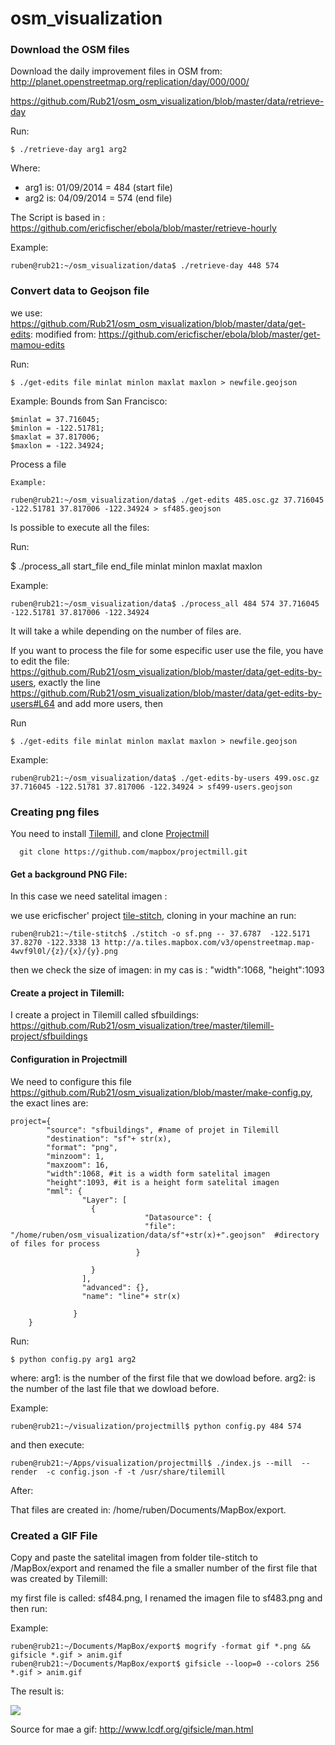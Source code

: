 osm_visualization
=================
### Download the OSM files 
Download the daily improvement files in OSM from: http://planet.openstreetmap.org/replication/day/000/000/

https://github.com/Rub21/osm_osm_visualization/blob/master/data/retrieve-day

Run:

    $ ./retrieve-day arg1 arg2

Where:

- arg1 is: 01/09/2014 = 484 (start file)
- arg2 is: 04/09/2014 = 574 (end file)

The Script is based in : https://github.com/ericfischer/ebola/blob/master/retrieve-hourly

Example:

    ruben@rub21:~/osm_visualization/data$ ./retrieve-day 448 574

### Convert data to Geojson file

we use: https://github.com/Rub21/osm_osm_visualization/blob/master/data/get-edits:
modified from: https://github.com/ericfischer/ebola/blob/master/get-mamou-edits

Run: 

    $ ./get-edits file minlat minlon maxlat maxlon > newfile.geojson
 
Example:
Bounds from San Francisco:

    $minlat = 37.716045;
    $minlon = -122.51781;
    $maxlat = 37.817006;
    $maxlon = -122.34924;

Process a file
    
    Example: 

    ruben@rub21:~/osm_visualization/data$ ./get-edits 485.osc.gz 37.716045 -122.51781 37.817006 -122.34924 > sf485.geojson


Is possible to execute all the files:

Run:

  
  $ ./process_all start_file end_file minlat minlon maxlat maxlon


Example: 


    ruben@rub21:~/osm_visualization/data$ ./process_all 484 574 37.716045 -122.51781 37.817006 -122.34924 


It will take a while depending on the number of files are.

If you want to process the file for some especific user use the file, you have to edit the file: https://github.com/Rub21/osm_visualization/blob/master/data/get-edits-by-users, 
exactly  the line https://github.com/Rub21/osm_visualization/blob/master/data/get-edits-by-users#L64  and add more users, then 

Run

    $ ./get-edits file minlat minlon maxlat maxlon > newfile.geojson

Example:

    ruben@rub21:~/osm_visualization/data$ ./get-edits-by-users 499.osc.gz 37.716045 -122.51781 37.817006 -122.34924 > sf499-users.geojson


### Creating png files

 You need to install [Tilemill](https://www.mapbox.com/tilemill), and  clone [Projectmill](https://github.com/mapbox/projectmill)

      git clone https://github.com/mapbox/projectmill.git

#### Get a background PNG File:

In this case we need satelital imagen : 

we use  ericfischer' project [tile-stitch](https://github.com/ericfischer/tile-stitch), cloning in your machine an run:

    
    ruben@rub21:~/tile-stitch$ ./stitch -o sf.png -- 37.6787  -122.5171 37.8270 -122.3338 13 http://a.tiles.mapbox.com/v3/openstreetmap.map-4wvf9l0l/{z}/{x}/{y}.png

then we check the size of imagen: in my cas is :  "width":1068, "height":1093

#### Create a project in Tilemill:

I create a project in Tilemill called sfbuildings: https://github.com/Rub21/osm_visualization/tree/master/tilemill-project/sfbuildings

#### Configuration in Projectmill

We need to configure this file https://github.com/Rub21/osm_visualization/blob/master/make-config.py, the exact lines are:

    project={
            "source": "sfbuildings", #name of projet in Tilemill
            "destination": "sf"+ str(x),
            "format": "png",
            "minzoom": 1,
            "maxzoom": 16,
            "width":1068, #it is a width form satelital imagen
            "height":1093, #it is a height form satelital imagen
            "mml": {
                    "Layer": [
                      {                                        
                                  "Datasource": {
                                  "file": "/home/ruben/osm_visualization/data/sf"+str(x)+".geojson"  #directory of files for process
                                }
                  
                      }
                    ],
                    "advanced": {},
                    "name": "line"+ str(x)
               
                  }
        }


Run:

    $ python config.py arg1 arg2

where:
arg1: is the number of the first file  that we dowload before.
arg2: is the number of the last file  that we dowload before.


Example:

    ruben@rub21:~/visualization/projectmill$ python config.py 484 574

and then execute:

   	ruben@rub21:~/Apps/visualization/projectmill$ ./index.js --mill  --render  -c config.json -f -t /usr/share/tilemill

After:

That files are created in: /home/ruben/Documents/MapBox/export.


### Created a GIF File

Copy and paste the satelital imagen from folder  tile-stitch to /MapBox/export and renamed the file  a  smaller number of the first file that was created by Tilemill:

my first file is called: sf484.png, I renamed the imagen file to sf483.png and then run:


Example:

	ruben@rub21:~/Documents/MapBox/export$ mogrify -format gif *.png && gifsicle *.gif > anim.gif
	ruben@rub21:~/Documents/MapBox/export$ gifsicle --loop=0 --colors 256 *.gif > anim.gif

The result is:

![](https://cloud.githubusercontent.com/assets/1152236/2662166/48d7280c-c038-11e3-94fd-05002489803d.gif)

Source for mae a gif: http://www.lcdf.org/gifsicle/man.html